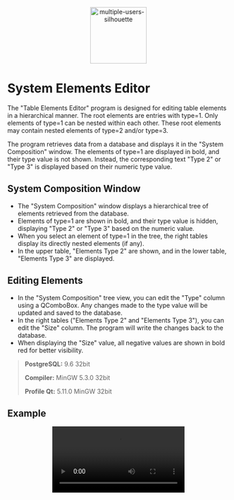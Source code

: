 
<p align="center">
  <a href="https://github.com/imitatehappiness/QtSystemElementEditor">
      <img width="128" alt="multiple-users-silhouette" src="https://cdn-icons-png.flaticon.com/512/9693/9693552.png">
  </a>
  <h3 align="center"></h3>
</p>

# System Elements Editor

The "Table Elements Editor" program is designed for editing table elements in a hierarchical manner. The root elements are entries with type=1. Only elements of type=1 can be nested within each other. These root elements may contain nested elements of type=2 and/or type=3.

The program retrieves data from a database and displays it in the "System Composition" window. The elements of type=1 are displayed in bold, and their type value is not shown. Instead, the corresponding text "Type 2" or "Type 3" is displayed based on their numeric type value.

## System Composition Window

+ The "System Composition" window displays a hierarchical tree of elements retrieved from the database.
+ Elements of type=1 are shown in bold, and their type value is hidden, displaying "Type 2" or "Type 3" based on the numeric value.
+ When you select an element of type=1 in the tree, the right tables display its directly nested elements (if any).
+ In the upper table, "Elements Type 2" are shown, and in the lower table, "Elements Type 3" are displayed.

## Editing Elements

+ In the "System Composition" tree view, you can edit the "Type" column using a QComboBox. Any changes made to the type value will be updated and saved to the database.
+ In the right tables ("Elements Type 2" and "Elements Type 3"), you can edit the "Size" column. The program will write the changes back to the database.
+ When displaying the "Size" value, all negative values are shown in bold red for better visibility.

>**PostgreSQL:**  9.6 32bit
>
>**Compiler:**  MinGW 5.3.0 32bit
>
>**Profile Qt:**  5.11.0 MinGW 32bit

## Example

<div align="center">
  <video src="https://user-images.githubusercontent.com/79199956/223730727-e9d0a29d-b12b-4723-8be4-38124e3faf8d.mp4"/>
<div/>





